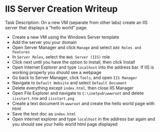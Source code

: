# IIS Server Creation Writeup
Task Description: On a new VM (separate from other labs) create an IIS server that displays a "hello world" page.

- Create a new VM using the Windows Server template
- Add the server you your domain
- Open Server Manager and click `Manage` and select `Add Roles and Features`
- In `Server Roles`, select the `Web Server (IIS)` role
- Click next until you have the option to install, then click Install
- Open Internet Explorer and type `localhost` into the address bar. If IIS is working properly you should see a webpage
- Go back to Server Manager, click `Tools`, and open `IIS Manager`
- Navigate to `Default Website` and select `Default Document`
- Delete everything except `index.html`, then close IIS Manager
- Open File Explorer and navigate to `C:\inetpub\wwwroot` and delete `iisstart.htm` and `iisstart.png`
- Create a text document in `wwwroot` and create the hello world page with html
- Save the text doc as `index.html`
- Open internet explorer and type `localhost` in the address bar again and you should see your hello world html page displayed